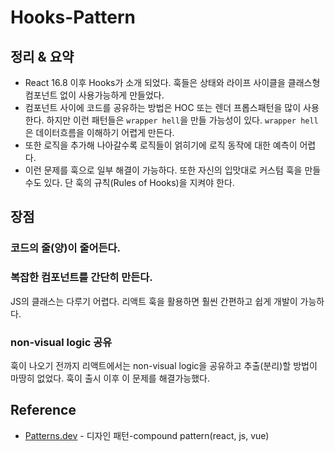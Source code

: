 # Hooks-Pattern

## 정리 & 요약

- React 16.8 이후 Hooks가 소개 되었다. 훅들은 상태와 라이프 사이클을 클래스형 컴포넌트 없이 사용가능하게 만들었다.
- 컴포넌트 사이에 코드를 공유하는 방법은 HOC 또는 렌더 프롭스패턴을 많이 사용한다. 하지만 이런 패턴들은 `wrapper hell`을 만들 가능성이 있다. `wrapper hell`은 데이터흐름을 이해하기 어렵게 만든다.
- 또한 로직을 추가해 나아갈수록 로직들이 얽히기에 로직 동작에 대한 예측이 어렵다.
- 이런 문제를 훅으로 일부 해결이 가능하다. 또한 자신의 입맛대로 커스텀 훅을 만들 수도 있다. 단 훅의 규칙(Rules of Hooks)을 지켜야 한다.

## 장점

### 코드의 줄(양)이 줄어든다.

### 복잡한 컴포넌트를 간단히 만든다.

JS의 클래스는 다루기 어렵다. 리액트 훅을 활용하면 훨씬 간편하고 쉽게 개발이 가능하다.

### non-visual logic 공유

훅이 나오기 전까지 리액트에서는 non-visual logic을 공유하고 추출(분리)할 방법이 마땅히 없었다. 훅이 출시 이후 이 문제를 해결가능했다.

## Reference

- [Patterns.dev](https://www.patterns.dev/react/hooks-pattern) - 디자인 패턴-compound pattern(react, js, vue)
